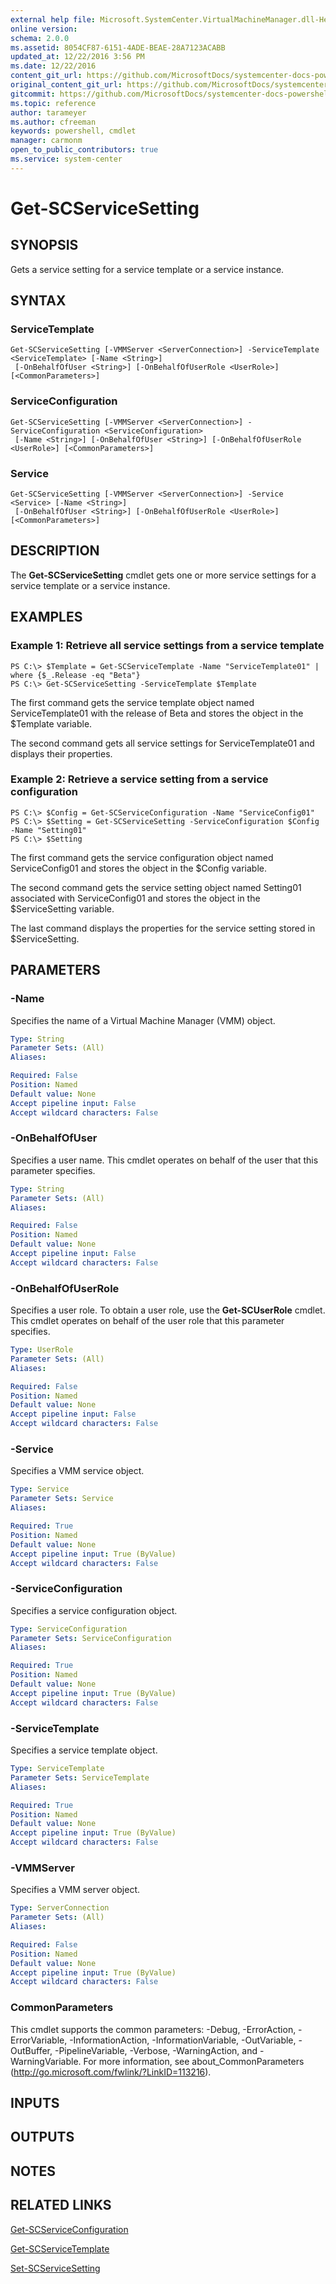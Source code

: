 ```yaml
---
external help file: Microsoft.SystemCenter.VirtualMachineManager.dll-Help.xml
online version: 
schema: 2.0.0
ms.assetid: 8054CF87-6151-4ADE-BEAE-28A7123ACABB
updated_at: 12/22/2016 3:56 PM
ms.date: 12/22/2016
content_git_url: https://github.com/MicrosoftDocs/systemcenter-docs-powershell/blob/live/systemcenter-cmdlets/SystemCenter2016/VirtualMachineManager/vlatest/Get-SCServiceSetting.md
original_content_git_url: https://github.com/MicrosoftDocs/systemcenter-docs-powershell/blob/live/systemcenter-cmdlets/SystemCenter2016/VirtualMachineManager/vlatest/Get-SCServiceSetting.md
gitcommit: https://github.com/MicrosoftDocs/systemcenter-docs-powershell/blob/96e5647587661652225fbdd2c797cd4d59d542bc/systemcenter-cmdlets/SystemCenter2016/VirtualMachineManager/vlatest/Get-SCServiceSetting.md
ms.topic: reference
author: tarameyer
ms.author: cfreeman
keywords: powershell, cmdlet
manager: carmonm
open_to_public_contributors: true
ms.service: system-center
---
```


# Get-SCServiceSetting

## SYNOPSIS
Gets a service setting for a service template or a service instance.

## SYNTAX

### ServiceTemplate
```
Get-SCServiceSetting [-VMMServer <ServerConnection>] -ServiceTemplate <ServiceTemplate> [-Name <String>]
 [-OnBehalfOfUser <String>] [-OnBehalfOfUserRole <UserRole>] [<CommonParameters>]
```

### ServiceConfiguration
```
Get-SCServiceSetting [-VMMServer <ServerConnection>] -ServiceConfiguration <ServiceConfiguration>
 [-Name <String>] [-OnBehalfOfUser <String>] [-OnBehalfOfUserRole <UserRole>] [<CommonParameters>]
```

### Service
```
Get-SCServiceSetting [-VMMServer <ServerConnection>] -Service <Service> [-Name <String>]
 [-OnBehalfOfUser <String>] [-OnBehalfOfUserRole <UserRole>] [<CommonParameters>]
```

## DESCRIPTION
The **Get-SCServiceSetting** cmdlet gets one or more service settings for a service template or a service instance.

## EXAMPLES

### Example 1: Retrieve all service settings from a service template
```
PS C:\> $Template = Get-SCServiceTemplate -Name "ServiceTemplate01" | where {$_.Release -eq "Beta"}
PS C:\> Get-SCServiceSetting -ServiceTemplate $Template
```

The first command gets the service template object named ServiceTemplate01 with the release of Beta and stores the object in the $Template variable.

The second command gets all service settings for ServiceTemplate01 and displays their properties.

### Example 2: Retrieve a service setting from a service configuration
```
PS C:\> $Config = Get-SCServiceConfiguration -Name "ServiceConfig01"
PS C:\> $Setting = Get-SCServiceSetting -ServiceConfiguration $Config -Name "Setting01"
PS C:\> $Setting
```

The first command gets the service configuration object named ServiceConfig01 and stores the object in the $Config variable.

The second command gets the service setting object named Setting01 associated with ServiceConfig01 and stores the object in the $ServiceSetting variable.

The last command displays the properties for the service setting stored in $ServiceSetting.

## PARAMETERS

### -Name
Specifies the name of a Virtual Machine Manager (VMM) object.

```yaml
Type: String
Parameter Sets: (All)
Aliases: 

Required: False
Position: Named
Default value: None
Accept pipeline input: False
Accept wildcard characters: False
```

### -OnBehalfOfUser
Specifies a user name.
This cmdlet operates on behalf of the user that this parameter specifies.

```yaml
Type: String
Parameter Sets: (All)
Aliases: 

Required: False
Position: Named
Default value: None
Accept pipeline input: False
Accept wildcard characters: False
```

### -OnBehalfOfUserRole
Specifies a user role.
To obtain a user role, use the **Get-SCUserRole** cmdlet.
This cmdlet operates on behalf of the user role that this parameter specifies.

```yaml
Type: UserRole
Parameter Sets: (All)
Aliases: 

Required: False
Position: Named
Default value: None
Accept pipeline input: False
Accept wildcard characters: False
```

### -Service
Specifies a VMM service object.

```yaml
Type: Service
Parameter Sets: Service
Aliases: 

Required: True
Position: Named
Default value: None
Accept pipeline input: True (ByValue)
Accept wildcard characters: False
```

### -ServiceConfiguration
Specifies a service configuration object.

```yaml
Type: ServiceConfiguration
Parameter Sets: ServiceConfiguration
Aliases: 

Required: True
Position: Named
Default value: None
Accept pipeline input: True (ByValue)
Accept wildcard characters: False
```

### -ServiceTemplate
Specifies a service template object.

```yaml
Type: ServiceTemplate
Parameter Sets: ServiceTemplate
Aliases: 

Required: True
Position: Named
Default value: None
Accept pipeline input: True (ByValue)
Accept wildcard characters: False
```

### -VMMServer
Specifies a VMM server object.

```yaml
Type: ServerConnection
Parameter Sets: (All)
Aliases: 

Required: False
Position: Named
Default value: None
Accept pipeline input: True (ByValue)
Accept wildcard characters: False
```

### CommonParameters
This cmdlet supports the common parameters: -Debug, -ErrorAction, -ErrorVariable, -InformationAction, -InformationVariable, -OutVariable, -OutBuffer, -PipelineVariable, -Verbose, -WarningAction, and -WarningVariable. For more information, see about_CommonParameters (http://go.microsoft.com/fwlink/?LinkID=113216).

## INPUTS

## OUTPUTS

## NOTES

## RELATED LINKS

[Get-SCServiceConfiguration](xref:SystemCenter2016/VirtualMachineManager/vlatest/Get-SCServiceConfiguration.md)

[Get-SCServiceTemplate](xref:SystemCenter2016/VirtualMachineManager/vlatest/Get-SCServiceTemplate.md)

[Set-SCServiceSetting](xref:SystemCenter2016/VirtualMachineManager/vlatest/Set-SCServiceSetting.md)


